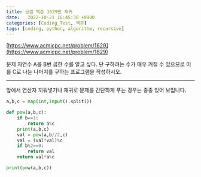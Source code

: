 ```yaml
---
title: 곱셈 백준 1629번 재귀
date:   2022-10-21 16:45:30 +0900
categories: [Coding_Test, 백준]
tags: [coding, python, algorithm, recursive]
---
```


[https://www.acmicpc.net/problem/1629](https://www.acmicpc.net/problem/1629)

문제
자연수 A를 B번 곱한 수를 알고 싶다. 단 구하려는 수가 매우 커질 수 있으므로 이를 C로 나눈 나머지를 구하는 프로그램을 작성하시오.

---

앞에서 연산자 끼워넣기나 재귀로 문제를 간단하게 푸는 경우는 종종 있어 보입니다.

```py
a,b,c = map(int,input().split())

def pow(a,b,c):
    if b==1:
        return a%c
    print(a,b,c)
    val = pow(a,b//2,c)
    val = (val*val)%c
    if b%2==0:
        return val
    return val*a%c

print(pow(a,b,c))
```